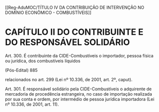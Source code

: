 [[Reg-AduMOC/TÍTULO IV DA CONTRIBUIÇÃO DE INTERVENÇÃO NO DOMÍNIO ECONÔMICO - COMBUSTÍVEIS]]

# CAPÍTULO II DO CONTRIBUINTE E DO RESPONSÁVEL SOLIDÁRIO

Art. 300. É contribuinte da CIDE-Combustíveis o importador,
pessoa física ou jurídica, dos combustíveis líquidos

(Pós-Edital)    885

relacionados no art. 299 (Lei nº 10.336, de 2001, art. 2º,
caput).

Art. 301. É responsável solidário pela CIDE-Combustíveis o
adquirente de mercadoria de procedência estrangeira, no
caso de importação realizada por sua conta e ordem, por
intermédio de pessoa jurídica importadora (Lei nº 10.336, de
2001, art. 11).